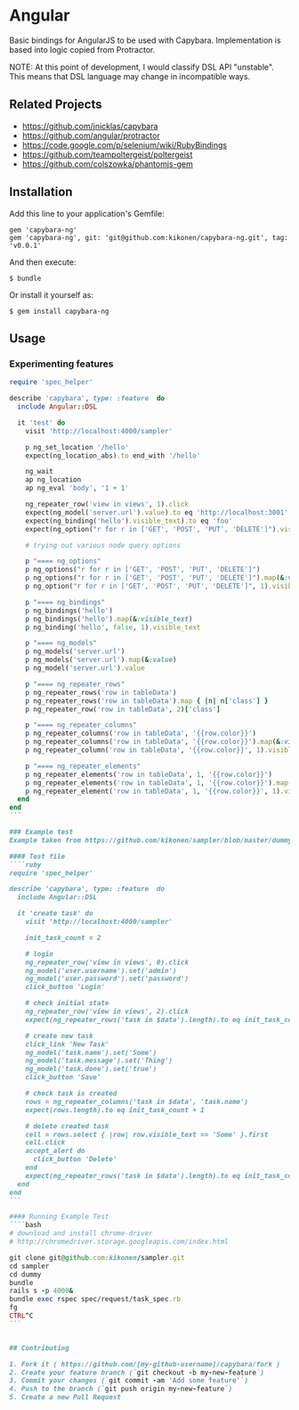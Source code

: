 # Angular

Basic bindings for AngularJS to be used with Capybara. Implementation is based into
logic copied from Protractor.

NOTE: At this point of development, I would classify DSL API "unstable". This means that 
DSL language may change in incompatible ways.

## Related Projects

- https://github.com/jnicklas/capybara
- https://github.com/angular/protractor
- https://code.google.com/p/selenium/wiki/RubyBindings
- https://github.com/teampoltergeist/poltergeist
- https://github.com/colszowka/phantomjs-gem

## Installation

Add this line to your application's Gemfile:

    gem 'capybara-ng'
    gem 'capybara-ng', git: 'git@github.com:kikonen/capybara-ng.git', tag: 'v0.0.1'

And then execute:

    $ bundle

Or install it yourself as:

    $ gem install capybara-ng

## Usage

### Experimenting features

````ruby
require 'spec_helper'

describe 'capybara', type: :feature  do
  include Angular::DSL

  it 'test' do
    visit 'http://localhost:4000/sampler'

    p ng_set_location '/hello'
    expect(ng_location_abs).to end_with '/hello'

    ng_wait
    ap ng_location
    ap ng_eval 'body', '1 + 1'

    ng_repeater_row('view in views', 1).click
    expect(ng_model('server.url').value).to eq 'http://localhost:3001'
    expect(ng_binding('hello').visible_text).to eq 'foo'
    expect(ng_option("r for r in ['GET', 'POST', 'PUT', 'DELETE']").visible_text).to eq 'GET'

    # trying out various node query options

    p "==== ng_options"
    p ng_options("r for r in ['GET', 'POST', 'PUT', 'DELETE']")
    p ng_options("r for r in ['GET', 'POST', 'PUT', 'DELETE']").map(&:visible_text)
    p ng_option("r for r in ['GET', 'POST', 'PUT', 'DELETE']", 1).visible_text

    p "==== ng_bindings"
    p ng_bindings('hello')
    p ng_bindings('hello').map(&:visible_text)
    p ng_binding('hello', false, 1).visible_text

    p "==== ng_models"
    p ng_models('server.url')
    p ng_models('server.url').map(&:value)
    p ng_model('server.url').value

    p "==== ng_repeater_rows"
    p ng_repeater_rows('row in tableData')
    p ng_repeater_rows('row in tableData').map { |n| n['class'] }
    p ng_repeater_row('row in tableData', 2)['class']

    p "==== ng_repeater_columns"
    p ng_repeater_columns('row in tableData', '{{row.color}}')
    p ng_repeater_columns('row in tableData', '{{row.color}}').map(&:visible_text)
    p ng_repeater_column('row in tableData', '{{row.color}}', 1).visible_text

    p "==== ng_repeater_elements"
    p ng_repeater_elements('row in tableData', 1, '{{row.color}}')
    p ng_repeater_elements('row in tableData', 1, '{{row.color}}').map(&:visible_text)
    p ng_repeater_element('row in tableData', 1, '{{row.color}}', 1).visible_text
  end
end
```

### Example test
Example taken from https://github.com/kikonen/sampler/blob/master/dummy/spec/request/task_spec.rb

#### Test file
````ruby
require 'spec_helper'

describe 'capybara', type: :feature  do
  include Angular::DSL

  it 'create task' do
    visit 'http://localhost:4000/sampler'

    init_task_count = 2

    # login
    ng_repeater_row('view in views', 0).click
    ng_model('user.username').set('admin')
    ng_model('user.password').set('password')
    click_button 'Login'

    # check initial state
    ng_repeater_row('view in views', 2).click
    expect(ng_repeater_rows('task in $data').length).to eq init_task_count

    # create new task
    click_link 'New Task'
    ng_model('task.name').set('Some')
    ng_model('task.message').set('Thing')
    ng_model('task.done').set('true')
    click_button 'Save'

    # check task is created
    rows = ng_repeater_columns('task in $data', 'task.name')
    expect(rows.length).to eq init_task_count + 1

    # delete created task
    cell = rows.select { |row| row.visible_text == 'Some' }.first
    cell.click
    accept_alert do
      click_button 'Delete'
    end
    expect(ng_repeater_rows('task in $data').length).to eq init_task_count
  end
end
```

#### Running Example Test
````bash
# download and install chrome-driver
# http://chromedriver.storage.googleapis.com/index.html

git clone git@github.com:kikonen/sampler.git
cd sampler
cd dummy
bundle
rails s -p 4000&
bundle exec rspec spec/request/task_spec.rb 
fg
CTRL^C
```


## Contributing

1. Fork it ( https://github.com/[my-github-username]/capybara/fork )
2. Create your feature branch (`git checkout -b my-new-feature`)
3. Commit your changes (`git commit -am 'Add some feature'`)
4. Push to the branch (`git push origin my-new-feature`)
5. Create a new Pull Request
